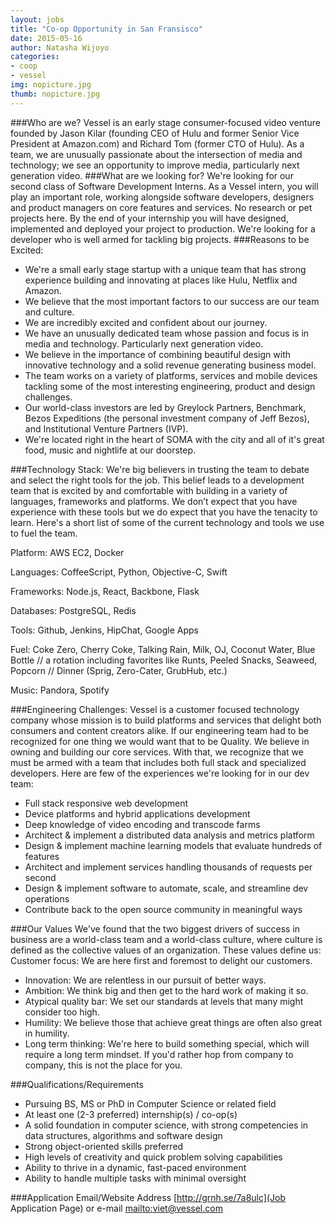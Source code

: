 ```yaml
---
layout: jobs
title: "Co-op Opportunity in San Fransisco"
date: 2015-05-16
author: Natasha Wijoyo
categories:
- coop
- vessel
img: nopicture.jpg
thumb: nopicture.jpg
---
```


###Who are we?
Vessel is an early stage consumer-focused video venture founded by Jason Kilar (founding CEO of Hulu and former Senior Vice President at Amazon.com) and Richard Tom (former CTO of Hulu). As a team, we are unusually passionate about the intersection of media and technology; we see an opportunity to improve media, particularly next generation video. 
###What are we looking for?
We're looking for our second class of Software Development Interns. As a Vessel intern, you will play an important role, working alongside software developers, designers and product managers on core features and services. No research or pet projects here. By the end of your internship you will have designed, implemented and deployed your project to production. We're looking for a developer who is well armed for tackling big projects.
###Reasons to be Excited:
* We're a small early stage startup with a unique team that has strong experience building and innovating at places like Hulu, Netflix and Amazon.  
* We believe that the most important factors to our success are our team and culture.
* We are incredibly excited and confident about our journey.  
* We have an unusually dedicated team whose passion and focus is in media and technology. Particularly next generation video.
* We believe in the importance of combining beautiful design with innovative technology and a solid revenue generating business model.  
* The team works on a variety of platforms, services and mobile devices tackling some of the most interesting engineering, product and design challenges.  
* Our world-class investors are led by Greylock Partners, Benchmark, Bezos Expeditions (the personal investment company of Jeff Bezos), and Institutional Venture Partners (IVP).  
* We're located right in the heart of SOMA with the city and all of it's great food, music and nightlife at our doorstep.  

###Technology Stack:
We're big believers in trusting the team to debate and select the right tools for the job. This belief leads to a development team that is excited by and comfortable with building in a variety of languages, frameworks and platforms. We don’t expect that you have experience with these tools but we do expect that you have the tenacity to learn. Here's a short list of some of the current technology and tools we use to fuel the team.  

Platform: AWS EC2, Docker  

Languages: CoffeeScript, Python, Objective-C, Swift  

Frameworks: Node.js, React, Backbone, Flask  

Databases: PostgreSQL, Redis   

Tools: Github, Jenkins, HipChat, Google Apps 

Fuel: Coke Zero, Cherry Coke, Talking Rain, Milk, OJ, Coconut Water, Blue Bottle // a rotation including favorites like Runts, Peeled Snacks, Seaweed, Popcorn // Dinner (Sprig, Zero-Cater, GrubHub, etc.)  

Music: Pandora, Spotify  

###Engineering Challenges:
Vessel is a customer focused technology company whose mission is to build platforms and services that delight both consumers and content creators alike. If our engineering team had to be recognized for one thing we would want that to be Quality.
We believe in owning and building our core services. With that, we recognize that we must be armed with a team that includes both full stack and specialized developers. Here are few of the experiences we're looking for in our dev team:  
* Full stack responsive web development
* Device platforms and hybrid applications development
* Deep knowledge of video encoding and transcode farms  
* Architect & implement a distributed data analysis and metrics platform  
* Design & implement machine learning models that evaluate hundreds of features  
* Architect and implement services handling thousands of requests per second  
* Design & implement software to automate, scale, and streamline dev operations  
* Contribute back to the open source community in meaningful ways  

###Our Values
We've found that the two biggest drivers of success in business are a world-class team and a world-class culture, where culture is defined as the collective values of an organization. These values define us:
Customer focus: We are here first and foremost to delight our customers.
* Innovation: We are relentless in our pursuit of better ways.  
* Ambition: We think big and then get to the hard work of making it so.  
* Atypical quality bar: We set our standards at levels that many might consider too high.  
* Humility: We believe those that achieve great things are often also great in humility.  
* Long term thinking: We're here to build something special, which will require a long term mindset. If you'd rather hop from company to company, this is not the place for you.  

###Qualifications/Requirements
* Pursuing BS, MS or PhD in Computer Science or related field  
* At least one (2-3 preferred) internship(s) / co-op(s)  
* A solid foundation in computer science, with strong competencies in data structures, algorithms and software design  
* Strong object-oriented skills preferred  
* High levels of creativity and quick problem solving capabilities  
* Ability to thrive in a dynamic, fast-paced environment  
* Ability to handle multiple tasks with minimal oversight  

###Application Email/Website Address 
[http://grnh.se/7a8ulc](Job Application Page)
or e-mail [mailto:viet@vessel.com](viet@vessel.com)

